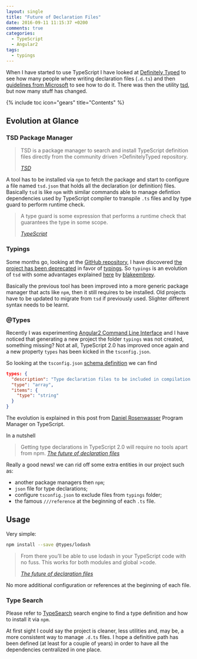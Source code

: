 ```yaml
---
layout: single
title: "Future of Declaration Files"
date: 2016-09-11 11:15:37 +0200
comments: true
categories:
  - TypeScript
  - Angular2
tags:
  - typings
---
```

When I have started to use TypeScript I have looked at [Definitely Typed](http://definitelytyped.org/) to see how many  people where writing declaration files (`.d.ts`) and then [guidelines from Microsoft](https://typescript.codeplex.com/wikipage?title=Writing%20Definition%20%28.d.ts%29%20Files) to see how to do it. There was then the utility [tsd](https://github.com/DefinitelyTyped/tsd), but now many stuff has changed.

{% include toc icon="gears" title="Contents" %}

## Evolution at Glance

### TSD Package Manager

>TSD is a package manager to search and install TypeScript definition files directly from the community driven >DefinitelyTyped repository.
>
><cite>[TSD](https://github.com/DefinitelyTyped/tsd)</cite>

A tool has to be installed via `npm` to fetch the package and start to configure a file named `tsd.json` that holds all the declaration (or definition) files. Basically `tsd` is like `npm` with similar commands able to manage defintion dependencies used by TypeScript compiler to transpile `.ts` files and by type guard to perform runtime check.

>A type guard is some expression that performs a runtime check that guarantees the type in some scope.
>
><cite>[TypeScript](https://www.typescriptlang.org/docs/handbook/advanced-types.html)</cite>

### Typings
Some months go, looking at the [GitHub repository](https://github.com/DefinitelyTyped/tsd), I have discovered [the project has been deprecated](https://github.com/DefinitelyTyped/tsd/issues/269) in favor of [typings](https://github.com/typings/typings). So `typings` is an evolution of `tsd` with some advantages explained [here](https://github.com/typings/typings/issues/72) by [blakeembrey](https://github.com/blakeembrey).

Basically the previous tool has been improved into a more generic package manager that acts like `npm`, then it still requires to be installed. Old projects have to be updated to migrate from `tsd` if previously used. Slighter different syntax needs to be learnt.

### @Types
Recently I was experimenting [Angular2 Command Line Interface](https://github.com/angular/angular-cli) and I have noticed that generating a new project the folder `typings` was not created, something missing? Not at all, TypeScript 2.0 has improved once again and a new property `types` has been kicked in the `tsconfig.json`.

So looking at the `tsconfig.json` [schema definition](http://json.schemastore.org/tsconfig) we can find
```json
types: {
  "description": "Type declaration files to be included in compilation. Requires TypeScript version 2.0 or later.",
  "type": "array",
  "items": {
    "type": "string"
  }
}
```
The evolution is explained in this post from [Daniel Rosenwasser](https://blogs.msdn.microsoft.com/typescript/2016/06/15/the-future-of-declaration-files/) Program Manager on TypeScript.

In a nutshell

>Getting type declarations in TypeScript 2.0 will require no tools apart from npm.
><cite>[The future of declaration files](https://blogs.msdn.microsoft.com/typescript/2016/06/15/the-future-of-declaration-files)</cite>

Really a good news! we can rid off some extra entities in our project such as:

- another package managers then `npm`;
- `json` file for type declarations;
- configure `tsconfig.json` to exclude files from `typings` folder;
- the famous `///reference` at the beginning of each `.ts` file.

## Usage
Very simple:
```bash
npm install --save @types/lodash
```

>From there you’ll be able to use lodash in your TypeScript code with no fuss. This works for both modules and global >code.
>
><cite>[The future of declaration files](https://blogs.msdn.microsoft.com/typescript/2016/06/15/the-future-of-declaration-files)</cite>


No more additional configuration or references at the beginning of each file.

### Type Search
Please refer to [TypeSearch](http://microsoft.github.io/TypeSearch/) search engine to find a type definition and how to install it via `npm`.

At first sight I could say the project is cleaner, less utilities and, may be, a more consistent way to manage `.d.ts` files. I hope a definitive path has been defined (at least for a couple of years) in order to have all the dependencies centralized in one place.
